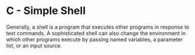 # C - Simple Shell

Generally, a shell is a program that executes other programs in response to text commands.
A sophisticated shell can also change the environment in which other programs execute by
passing named variables, a parameter list, or an input source.


